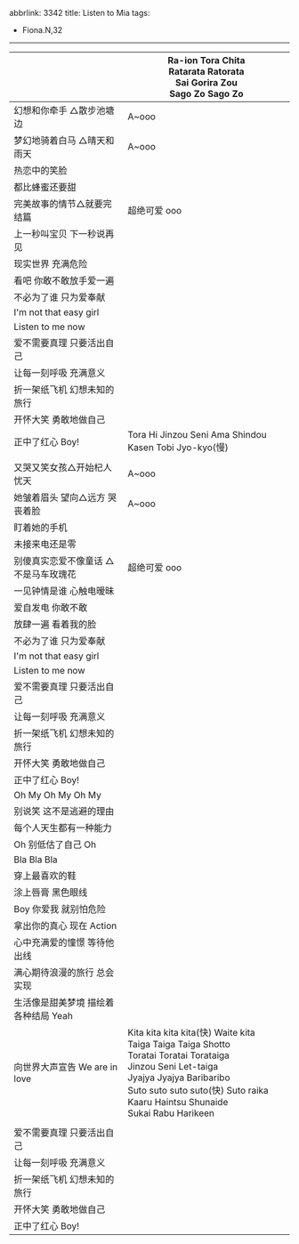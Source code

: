 abbrlink: 3342
title: Listen to Mia
tags:
  - Fiona.N,32
---
|      |Ra-ion Tora Chita<br>Ratarata Ratorata<br>Sai Gorira Zou<br>Sago Zo Sago Zo|
|--|--|
|幻想和你牵手 △散步池塘边|A~ooo|
|梦幻地骑着白马 △晴天和雨天|A~ooo|
|热恋中的笑脸|      |
|都比蜂蜜还要甜|      |
|完美故事的情节△就要完结篇|超绝可爱 ooo|
|上一秒叫宝贝 下一秒说再见|      |
|现实世界 充满危险|      |
|看吧 你敢不敢放手爱一遍|      |
|不必为了谁 只为爱奉献|      |
|I'm not that easy girl|      |
|Listen to me now|      |
|爱不需要真理 只要活出自己|      |
|让每一刻呼吸 充满意义|      |
|折一架纸飞机 幻想未知的旅行|      |
|开怀大笑 勇敢地做自己|      |
|正中了红心 Boy!|Tora Hi Jinzou Seni Ama Shindou Kasen Tobi Jyo-kyo(慢)|
|      |      |
|又哭又笑女孩△开始杞人忧天|A~ooo|
|她皱着眉头 望向△远方 哭丧着脸|A~ooo|
|盯着她的手机|      |
|未接来电还是零|      |
|别傻真实恋爱不像童话 △不是马车玫瑰花|超绝可爱 ooo|
|一见钟情是谁 心触电暧昧|      |
|爱自发电 你敢不敢|      |
|放肆一遍 看着我的脸|      |
|不必为了谁 只为爱奉献|      |
|I'm not that easy girl|      |
|Listen to me now|      |
|爱不需要真理 只要活出自己|      |
|让每一刻呼吸 充满意义|      |
|折一架纸飞机 幻想未知的旅行|      |
|开怀大笑 勇敢地做自己|      |
|正中了红心 Boy!|      |
|Oh My Oh My Oh My|      |
|别说笑 这不是逃避的理由|      |
|每个人天生都有一种能力|      |
|Oh 别低估了自己 Oh|      |
|Bla Bla Bla|      |
|穿上最喜欢的鞋|      |
|涂上唇膏 黑色眼线|      |
|Boy 你爱我 就别怕危险|      |
|拿出你的真心 现在 Action|      |
|心中充满爱的憧憬 等待他出线|      |
|满心期待浪漫的旅行 总会实现|      |
|生活像是甜美梦境 描绘着各种结局 Yeah|      |
|向世界大声宣告 We are in love|Kita kita kita kita(快) Waite kita<br>Taiga Taiga Taiga Shotto<br>Toratai Toratai Torataiga<br>Jinzou Seni Let-taiga<br>Jyajya Jyajya Baribaribo<br>Suto suto suto suto(快) Suto raika<br>Kaaru Haintsu Shunaide<br>Sukai Rabu Harikeen|
|      |      |
|爱不需要真理 只要活出自己|      |
|让每一刻呼吸 充满意义|      |
|折一架纸飞机 幻想未知的旅行|      |
|开怀大笑 勇敢地做自己|      |
|正中了红心 Boy!|      |